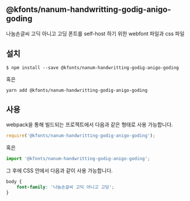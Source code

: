 
@kfonts/nanum-handwritting-godig-anigo-goding
---------------------

나눔손글씨 고딕 아니고 고딩 폰트를 self-host 하기 위한 webfont 파일과 css 파일

설치
----

```
$ npm install --save @kfonts/nanum-handwritting-godig-anigo-goding
```

혹은

```
yarn add @kfonts/nanum-handwritting-godig-anigo-goding
```

사용
----

webpack을 통해 빌드되는 프로젝트에서 다음과 같은 형태로 사용 가능합니다.

```js
require('@kfonts/nanum-handwritting-godig-anigo-goding');
```

혹은

```js
import '@kfonts/nanum-handwritting-godig-anigo-goding';
```

그 후에 CSS 안에서 다음과 같이 사용 가능합니다.

```css
body {
    font-family: '나눔손글씨 고딕 아니고 고딩';
}
```
